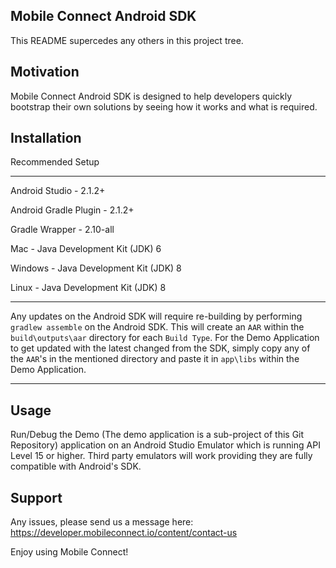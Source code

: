 ## Mobile Connect Android SDK

This README supercedes any others in this project tree.

## Motivation

Mobile Connect Android SDK is designed to help developers quickly bootstrap their own solutions by seeing how it works and what is required.

## Installation

Recommended Setup

-----------------

Android Studio - 2.1.2+

Android Gradle Plugin - 2.1.2+

Gradle Wrapper - 2.10-all

Mac - Java Development Kit (JDK) 6

Windows - Java Development Kit (JDK) 8

Linux - Java Development Kit (JDK) 8

-----------------

Any updates on the Android SDK will require re-building by performing `gradlew assemble` on the Android SDK. This will create an `AAR` within the `build\outputs\aar` directory for each `Build Type`. For the Demo Application to get updated with the latest changed from the SDK, simply copy any of the `AAR`'s in the mentioned directory and paste it in `app\libs` within the Demo Application.

-----------------

## Usage

Run/Debug the Demo (The demo application is a sub-project of this Git Repository) application on an Android Studio Emulator which is running API Level 15 or higher. Third party emulators will work providing they are fully compatible with Android's SDK.

## Support

Any issues, please send us a message here: https://developer.mobileconnect.io/content/contact-us

Enjoy using Mobile Connect!

